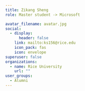 ```yaml
---
title: Zikang Sheng
role: Master student -> Microsoft

avatar_filename: avatar.jpg
social:
  - display:
      header: false
    link: mailto:ks156@rice.edu
    icon_pack: fas
    icon: envelope
superuser: false
organizations:
  - name: Rice University
    url: ""
user_groups:
  - Alumni
---
```

